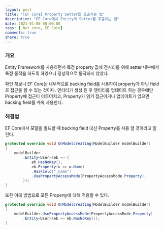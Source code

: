 ```yaml
---
layout: post
title: "[EF Core] Property Setter를 호출하는 법"
description: "EF Core에서 Entity의 Setter를 호출하는 법"
date: 2021-01-05 00:00:00
tags: [.Net core, EF Core]
comments: true
share: true
---
```


### 개요

Entity Framework를 사용하면서 특정 property 값에 전처리를 위해 setter 내부에서 특정 동작을 하도록 하였으나 정상적으로 
동작하지 않았다.

확인 해보니 EF Core는 내부적으로 backing field를 사용하여 property가  아닌 field로  접근을 할 수 있는 것이다.
엔티티가 생성 된 후 엔티티를 업데이트 하는 경우에만 Property에 접근이 이루어지고, Property가 읽기 접근이거나 업데이트가 없으면 backing field를 계속 사용한다.

### 해결법

EF Core에서 모델을 빌드할 때 backing field 대신 Property를 사용 할 것이라고 알린다.

```cs
protected override void OnModelCreating(ModelBuilder modelBuilder)
{
    modelBuilder
        .Entity<User>(eb => {
            eb.HasNoKey();
            eb.Property(u => u.Name)
            .HasField("_name")
            .UsePropertyAccessMode(PropertyAccessMode.Property);
        });
}
```

또한 아래 방법으로 모든 Property에 대해 적용할 수 있다.

```cs
protected override void OnModelCreating(ModelBuilder modelBuilder)
{
    modelBuilder.UsePropertyAccessMode(PropertyAccessMode.Property)
        .Entity<User>(eb => eb.HasNoKey());
}
```
